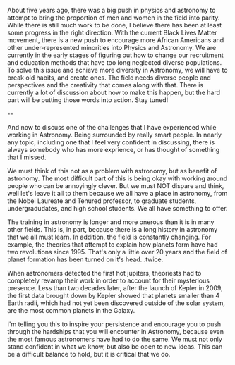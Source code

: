 About five years ago, there was a big push in physics and astronomy to attempt to bring the proportion of
men and women in the field into parity. While there is still much work to be done, I believe there has been
at least some progress in the right direction. With the current Black Lives Matter movement, there is a new
push to encourage more African Americans and other under-represented minorities into Physics and Astronomy. 
We are currently in the early stages of figuring out how to change our recruitment and education methods that
have too long neglected diverse populations. To solve this issue and achieve more diversity in Astronomy, we
will have to break old habits, and create ones. The field needs diverse people and perspectives and the creativity 
that comes along with that. There is currently a lot of discussion about how to make this happen, but the hard
part will be putting those words into action. Stay tuned!

--

And now to discuss one of the challenges that I have experienced while working in Astronomy. Being 
surrounded by really smart people. In nearly any topic, including
one that I feel very confident in discussing, there is always somebody who has more exprience,
or has thought of something that I missed.

We must think of this not as a problem with astronomy, but as benefit of astronomy. The
most difficult part of this is being okay with working around people who can be annoyingly
clever. But we must NOT dispare and think, well let's leave it all to them because we all have a place
in astronomy, from the Nobel Laureate and Tenured professor, to graduate students, undergradudates,
and high school students. We all have something to offer.

The training in astronomy is longer and more onerous than it is in many other fields. This is, in part, because there is
a long history in astronomy that we all must learn. In addition, the field is constantly changing.
For example, the theories that attempt to explain how planets form have had two revolutions since 1995.
That's only a little over 20 years and the field of planet formation has been turned on it's head...twice.

When astronomers detected the first hot jupiters, theoriests had to completely revamp their work in order
to account for their mysterious presence. Less than two decades later, after the launch of Kepler in 2009,
the first data brought down by Kepler showed that planets smaller than 4 Earth radii, which had not yet 
been discovered outside of the solar system, are the most common planets in the Galaxy.

I'm telling you this to inspire your persistence and encourage you to push through the hardships that you
will encounter in Astronomy, because even the most famous astronomers have had to do the same. We must
not only stand confident in what we know, but also be open to new ideas.  This can be a difficult
balance to hold, but it is critical that we do.

